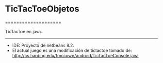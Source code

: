 # TicTacToeObjetos
====================

TicTacToe en java.
___________________
+ IDE: Proyecto de netbeans 8.2.
+ El actual juego es una modificación de tictactoe tomado de:
http://cs.harding.edu/fmccown/android/TicTacToeConsole.java
